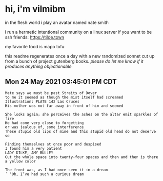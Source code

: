 # hi, i'm vilmibm

in the flesh world i play an avatar named nate smith

i run a hermetic intentional community on a linux server if you want to be ssh friends: https://tilde.town

my favorite food is mapo tofu

this readme regenerates once a day with a new randomized sonnet cut up from a bunch of project gutenberg books.
_please do let me know if it produces anything objectionable_

## Mon 24 May 2021 03:45:01 PM CDT

    Mate says we must be past Straits of Dover
    to me it seemed as though the mist itself had screamed
    Illustration: PLATE 142 Las Cruces
    His mother was not far away in front of him and seemed
    
    She looks again; she perceives the ashes on the altar emit sparkles of fire
    He had come very close to forgetting
    or was jealous of, some interference
    These stupid old lips of mine and this stupid old head do not deserve so
    
    Finding themselves at once poor and despised
    I found him a very patient
    LADY DILKE, AMY BULLEY
    Cut the whole space into twenty-four spaces and then and then is there a yellow color
    
    The front was, as I had once seen it in a dream
    ’ ‘Oh, I’ve had such a curious dream
